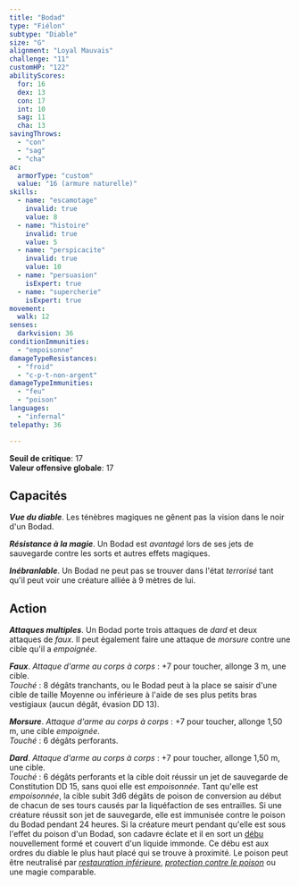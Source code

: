 ```yaml
---
title: "Bodad"
type: "Fiélon"
subtype: "Diable"
size: "G"
alignment: "Loyal Mauvais"
challenge: "11"
customHP: "122"
abilityScores:
  for: 16
  dex: 13
  con: 17
  int: 10
  sag: 11
  cha: 13
savingThrows:
  - "con"
  - "sag"
  - "cha"
ac:
  armorType: "custom"
  value: "16 (armure naturelle)"
skills:
  - name: "escamotage"
    invalid: true
    value: 8
  - name: "histoire"
    invalid: true
    value: 5
  - name: "perspicacite"
    invalid: true
    value: 10
  - name: "persuasion"
    isExpert: true
  - name: "supercherie"
    isExpert: true
movement:
  walk: 12
senses:
  darkvision: 36
conditionImmunities:
  - "empoisonne"
damageTypeResistances:
  - "froid"
  - "c-p-t-non-argent"
damageTypeImmunities:
  - "feu"
  - "poison"
languages:
  - "infernal"
telepathy: 36

---
```

**Seuil de critique**: 17        
**Valeur offensive globale**: 17     
## Capacités
_**Vue du diable**_. Les ténèbres magiques ne gênent pas la vision dans le noir d'un Bodad.

_**Résistance à la magie**_. Un Bodad est _avantagé_ lors de ses jets de sauvegarde contre les sorts et autres effets magiques.

_**Inébranlable**_. Un Bodad ne peut pas se trouver dans l'état _terrorisé_ tant qu'il peut voir une créature alliée à 9 mètres de lui.

## Action
_**Attaques multiples**_. Un Bodad porte trois attaques de _dard_ et deux attaques de _faux_. Il peut également faire une attaque de _morsure_ contre une cible qu'il a _empoignée_.

_**Faux**_. _Attaque d'arme au corps à corps_ : +7 pour toucher, allonge 3 m, une cible.  
_Touché_ : 8 dégâts tranchants, ou le Bodad peut à la place se saisir d'une cible de taille Moyenne ou inférieure à l'aide de ses plus petits bras vestigiaux (aucun dégât, évasion DD 13).

_**Morsure**_. _Attaque d'arme au corps à corps_ : +7 pour toucher, allonge 1,50 m, une cible _empoignée_.  
_Touché_ : 6 dégâts perforants.

_**Dard**_. _Attaque d'arme au corps à corps_ : +7 pour toucher, allonge 1,50 m, une cible.  
_Touché_ : 6 dégâts perforants et la cible doit réussir un jet de sauvegarde de Constitution DD 15, sans quoi elle est _empoisonnée_. Tant qu'elle est _empoisonnée_, la cible subit 3d6 dégâts de poison de conversion au début de chacun de ses tours causés par la liquéfaction de ses entrailles. Si une créature réussit son jet de sauvegarde, elle est immunisée contre le poison du Bodad pendant 24 heures. Si la créature meurt pendant qu'elle est sous l'effet du poison d'un Bodad, son cadavre éclate et il en sort un [débu](/bestiaire/debu/) nouvellement formé et couvert d'un liquide immonde. Ce débu est aux ordres du diable le plus haut placé qui se trouve à proximité. Le poison peut être neutralisé par [_restauration inférieure_](/grimoire/restauration-inferieure/), [_protection contre le poison_](/grimoire/protection-contre-le-poison/) ou une magie comparable.
